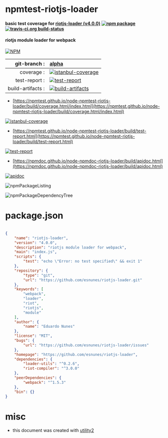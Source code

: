 # npmtest-riotjs-loader

#### basic test coverage for  [riotjs-loader (v4.0.0)](https://github.com/esnunes/riotjs-loader)  [![npm package](https://img.shields.io/npm/v/npmtest-riotjs-loader.svg?style=flat-square)](https://www.npmjs.org/package/npmtest-riotjs-loader) [![travis-ci.org build-status](https://api.travis-ci.org/npmtest/node-npmtest-riotjs-loader.svg)](https://travis-ci.org/npmtest/node-npmtest-riotjs-loader)

#### riotjs module loader for webpack

[![NPM](https://nodei.co/npm/riotjs-loader.png?downloads=true&downloadRank=true&stars=true)](https://www.npmjs.com/package/riotjs-loader)

| git-branch : | [alpha](https://github.com/npmtest/node-npmtest-riotjs-loader/tree/alpha)|
|--:|:--|
| coverage : | [![istanbul-coverage](https://npmtest.github.io/node-npmtest-riotjs-loader/build/coverage.badge.svg)](https://npmtest.github.io/node-npmtest-riotjs-loader/build/coverage.html/index.html)|
| test-report : | [![test-report](https://npmtest.github.io/node-npmtest-riotjs-loader/build/test-report.badge.svg)](https://npmtest.github.io/node-npmtest-riotjs-loader/build/test-report.html)|
| build-artifacts : | [![build-artifacts](https://npmtest.github.io/node-npmtest-riotjs-loader/glyphicons_144_folder_open.png)](https://github.com/npmtest/node-npmtest-riotjs-loader/tree/gh-pages/build)|

- [https://npmtest.github.io/node-npmtest-riotjs-loader/build/coverage.html/index.html](https://npmtest.github.io/node-npmtest-riotjs-loader/build/coverage.html/index.html)

[![istanbul-coverage](https://npmtest.github.io/node-npmtest-riotjs-loader/build/screenCapture.buildCi.browser.%252Ftmp%252Fbuild%252Fcoverage.lib.html.png)](https://npmtest.github.io/node-npmtest-riotjs-loader/build/coverage.html/index.html)

- [https://npmtest.github.io/node-npmtest-riotjs-loader/build/test-report.html](https://npmtest.github.io/node-npmtest-riotjs-loader/build/test-report.html)

[![test-report](https://npmtest.github.io/node-npmtest-riotjs-loader/build/screenCapture.buildCi.browser.%252Ftmp%252Fbuild%252Ftest-report.html.png)](https://npmtest.github.io/node-npmtest-riotjs-loader/build/test-report.html)

- [https://npmdoc.github.io/node-npmdoc-riotjs-loader/build/apidoc.html](https://npmdoc.github.io/node-npmdoc-riotjs-loader/build/apidoc.html)

[![apidoc](https://npmdoc.github.io/node-npmdoc-riotjs-loader/build/screenCapture.buildCi.browser.%252Ftmp%252Fbuild%252Fapidoc.html.png)](https://npmdoc.github.io/node-npmdoc-riotjs-loader/build/apidoc.html)

![npmPackageListing](https://npmtest.github.io/node-npmtest-riotjs-loader/build/screenCapture.npmPackageListing.svg)

![npmPackageDependencyTree](https://npmtest.github.io/node-npmtest-riotjs-loader/build/screenCapture.npmPackageDependencyTree.svg)



# package.json

```json

{
    "name": "riotjs-loader",
    "version": "4.0.0",
    "description": "riotjs module loader for webpack",
    "main": "index.js",
    "scripts": {
        "test": "echo \"Error: no test specified\" && exit 1"
    },
    "repository": {
        "type": "git",
        "url": "https://github.com/esnunes/riotjs-loader.git"
    },
    "keywords": [
        "webpack",
        "loader",
        "riot",
        "riotjs",
        "module"
    ],
    "author": {
        "name": "Eduardo Nunes"
    },
    "license": "MIT",
    "bugs": {
        "url": "https://github.com/esnunes/riotjs-loader/issues"
    },
    "homepage": "https://github.com/esnunes/riotjs-loader",
    "dependencies": {
        "loader-utils": "^0.2.6",
        "riot-compiler": "^3.0.0"
    },
    "peerDependencies": {
        "webpack": "^1.5.3"
    },
    "bin": {}
}
```



# misc
- this document was created with [utility2](https://github.com/kaizhu256/node-utility2)
